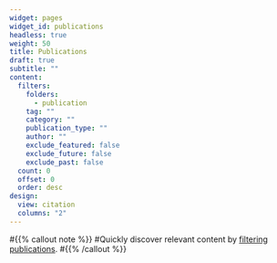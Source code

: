 ```yaml
---
widget: pages
widget_id: publications
headless: true
weight: 50
title: Publications
draft: true
subtitle: ""
content:
  filters:
    folders:
      - publication
    tag: ""
    category: ""
    publication_type: ""
    author: ""
    exclude_featured: false
    exclude_future: false
    exclude_past: false
  count: 0
  offset: 0
  order: desc
design:
  view: citation
  columns: "2"
---
```


#{{% callout note %}}
#Quickly discover relevant content by [filtering publications](./publication/).
#{{% /callout %}}
